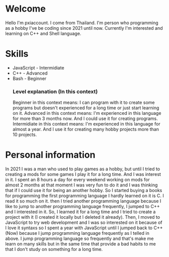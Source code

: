 # Welcome
Hello I'm pxiaccount. I come from Thailand. I'm person who programming as a hobby I've be coding since 2021 until now. Currently I'm interested and learning on C++ and Shell language.

# Skills
- JavaScript - Intermidiate
- C++ - Advanced
- Bash - Beginner
  ### Level explanation (In this context)
  Beginner in this context means: I can program with it to create some programs but doesn't experienced for a long time or just start learning on it.
  Advanced in this context means: I'm experienced in this language for more than 3 months now. And I could use it for creating programs.
  Intermidiate in this context means: I'm experienced in this language for almost a year. And I use it for creating many hobby projects more than 10 projects.

# Personal information
In 2021 I was a man who used to play games as a hobby, but until I tried to creating a mods for some games I play it for a long time. And I was interest in it. I spent an 8 hours a day for every weekend working on mods for almost 2 months at that moment I was very fun to do it and I was thinking that if I could use it for being an another hobby. So I started buying a books for programming the first programming language I hardly learned on it is C. I read it so much on it. then I tried another programming language because I like to jump to another programming language frequently, I jumped to C++ and I interested in it. So, I learned it for a long time and I tried to create a project with it (I created it locally but I deleted it already). Then, I moved to JavaScript to try web development and I was so interested on it because of I love it syntaxs so I spent a year with JavaScript until I jumped back to C++ (Now) because I jump programming language frequently as I telled in above. I jump programming language so frequently and that's make me learn on many skills but in the same time that provide a bad habits to me that I don't study on something for a long time.
